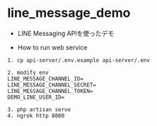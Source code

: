 # line_message_demo
- LINE Messaging APIを使ったデモ


- How to run web service
````
1. cp api-server/.env.example api-server/.env

2. modify env
LINE_MESSAGE_CHANNEL_ID=
LINE_MESSAGE_CHANNEL_SECRET=
LINE_MESSAGE_CHANNEL_TOKEN=
DEMO_LINE_USER_ID=

3. php artisan serve
4. ngrok http 8000

````
